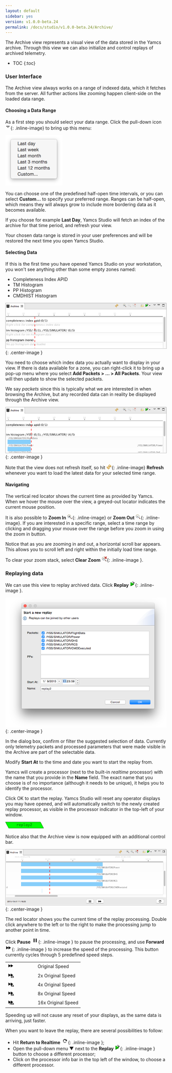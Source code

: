 ```yaml
---
layout: default
sidebar: yes
version: v1.0.0-beta.24
permalink: /docs/studio/v1.0.0-beta.24/Archive/
---
```


The Archive view represents a visual view of the data stored in the Yamcs archive. Through this view we can also initialize and control replays of archived telemetry.

* TOC
{:toc}

### User Interface
The Archive view always works on a range of indexed data, which it fetches from the server. All further actions like zooming happen client-side on the loaded data range.

#### Choosing a Data Range
As a first step you should select your data range. Click the pull-down icon ![Pull-down Menu](/assets/studio/view-pulldown.png){: .inline-image} to bring up this menu:

![Choose Data Range](/assets/studio/archive-range.png)

You can choose one of the predefined half-open time intervals, or you can select **Custom...** to specify your preferred range. Ranges can be half-open, which means they will always grow to include more bordering data as it becomes available.

If you choose for example **Last Day**, Yamcs Studio will fetch an index of the archive for that time period, and refresh your view.

Your chosen data range is stored in your user preferences and will be restored the next time you open Yamcs Studio.

#### Selecting Data
If this is the first time you have opened Yamcs Studio on your workstation, you won't see anything other than some empty zones named:

* Completeness Index APID
* TM Histogram
* PP Histogram
* CMDHIST Histogram

![Archive with Hidden Data](/assets/studio/archive-empty.png){: .center-image }

You need to choose which index data you actually want to display in your view. If there is data available for a zone, you can right-click it to bring up a pop-up menu where you select **Add Packets > ... > All Packets**. Your view will then update to show the selected packets.

<div class="hint">
    We say <em>packets</em> since this is typically what we are interested in when browsing the Archive, but any recorded data can in reality be displayed through the Archive view.
</div>

![Archive](/assets/studio/archive.png){: .center-image }

Note that the view does not refresh itself, so hit ![Refresh](/assets/studio/icons/refresh.png){: .inline-image} **Refresh** whenever you want to load the latest data for your selected time range.

#### Navigating
The vertical red locator shows the current time as provided by Yamcs. When we hover the mouse over the view, a greyed-out locator indicates the current mouse position.

It is also possible to **Zoom In** ![Zoom In](/assets/studio/icons/zoom_in.png){: .inline-image} or **Zoom Out** ![Zoom Out](/assets/studio/icons/zoom_out.png){: .inline-image}. If you are interested in a specific range, select a time range by clicking and dragging your mouse over the range before you zoom in using the zoom in button.

Notice that as you are zooming in and out, a horizontal scroll bar appears. This allows you to scroll left and right within the initially load time range.

To clear your zoom stack, select **Clear Zoom** ![Clear Zoom](/assets/studio/icons/zoom_clear.png){: .inline-image }.  

### Replaying data
We can use this view to replay archived data. Click **Replay** ![Replay](/assets/studio/icons/replay.png){: .inline-image }.

![Replay Dialog](/assets/studio/replay-dialog.png){: .center-image }

In the dialog box, confirm or filter the suggested selection of data. Currently only telemetry packets and processed parameters that were made visible in the Archive are part of the selectable data. 

Modify **Start At** to the time and date you want to start the replay from.

Yamcs will create a processor (next to the built-in *realtime* processor) with the name that you provide in the **Name** field. The exact name that you choose is of no importance (although it needs to be unique), it helps you to identify the processor.

Click OK to start the replay. Yamcs Studio will reset any operator displays you may have opened, and will automatically switch to the newly created replay processor, as visible in the processor indicator in the top-left of your window.

![Replay Processor](/assets/studio/replay-processor.png)

Notice also that the Archive view is now equipped with an additional control bar.

![Replaying](/assets/studio/replaying.png){: .center-image }

The red locator shows you the current time of the replay processing. Double click anywhere to the left or to the right to make the processing jump to another point in time.

Click **Pause** ![Pause](/assets/studio/icons/pause.png){: .inline-image } to pause the processing, and use **Forward** ![Forward](/assets/studio/icons/forward.png){: .inline-image } to increase the speed of the processing. This button currently cycles through 5 predefined speed steps.

<table class="inline">
    <tr>
        <td width="80"><img src="/assets/studio/icons/forward.png"></td>
        <td>Original Speed</td>
    </tr>
    <tr>
        <td><img src="/assets/studio/icons/forward2x.png"></td>
        <td>2x Original Speed</td>
    </tr>
    <tr>
        <td><img src="/assets/studio/icons/forward4x.png"></td>
        <td>4x Original Speed</td>
    </tr>
    <tr>
        <td><img src="/assets/studio/icons/forward8x.png"></td>
        <td>8x Original Speed</td>
    </tr>
    <tr>
        <td><img src="/assets/studio/icons/forward16x.png"></td>
        <td>16x Original Speed</td>
    </tr>
</table>

Speeding up will not cause any reset of your displays, as the same data is arriving, just faster.

When you want to leave the replay, there are several possibilities to follow:

* Hit **Return to Realtime** ![Return to Realtime](/assets/studio/icons/redo.png){: .inline-image };
* Open the pull-down menu &#x25BC; next to the **Replay** ![Replay](/assets/studio/icons/replay.png){: .inline-image } button to choose a different processor;
* Click on the processor info bar in the top left of the window, to choose a different processor.
